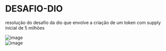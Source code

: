 # DESAFIO-DIO
resolução do desafio da dio que envolve a criação de um token com supply inicial de 5 milhões

       

![image](https://github.com/user-attachments/assets/7f8b7376-8432-42ab-b040-96eb7fd0f16b)
<br>
![image](https://github.com/user-attachments/assets/e4c687ef-8ab2-43ef-b63c-662a610b2850)       

